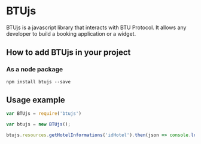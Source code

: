 # BTUjs

BTUjs is a javascript library that interacts with BTU Protocol. It allows any developer to build a booking application or a widget.

## How to add BTUjs in your project

### As a node package

```
npm install btujs --save
```

## Usage example

```javascript
var BTUjs = require('btujs')

var btujs = new BTUjs();

btujs.resources.getHotelInformations('idHotel').then(json => console.log(json)).catch(err => console.log(err))
```

